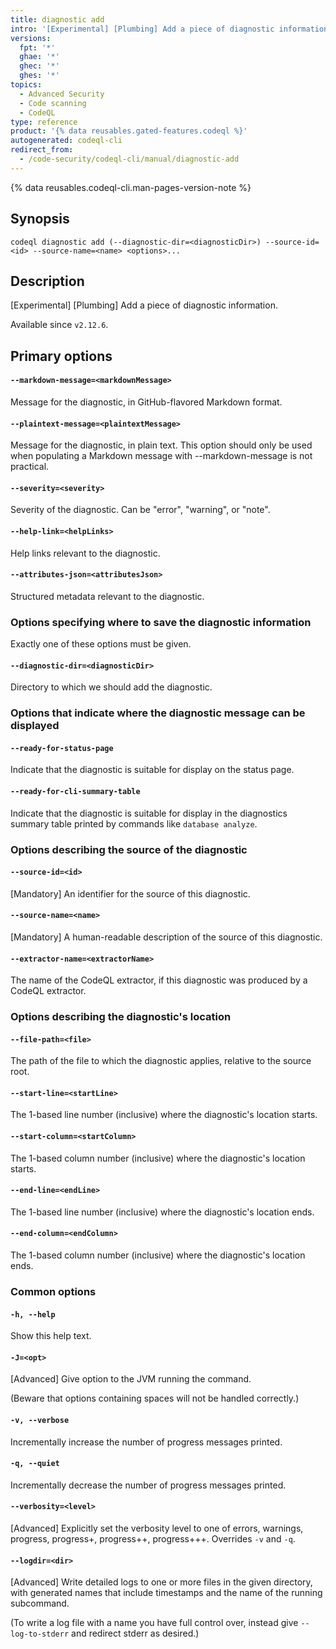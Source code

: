 ```yaml
---
title: diagnostic add
intro: '[Experimental] [Plumbing] Add a piece of diagnostic information.'
versions:
  fpt: '*'
  ghae: '*'
  ghec: '*'
  ghes: '*'
topics:
  - Advanced Security
  - Code scanning
  - CodeQL
type: reference
product: '{% data reusables.gated-features.codeql %}'
autogenerated: codeql-cli
redirect_from:
  - /code-security/codeql-cli/manual/diagnostic-add
---
```



<!-- Content after this section is automatically generated -->

{% data reusables.codeql-cli.man-pages-version-note %}

## Synopsis

```shell copy
codeql diagnostic add (--diagnostic-dir=<diagnosticDir>) --source-id=<id> --source-name=<name> <options>...
```

## Description

\[Experimental] \[Plumbing] Add a piece of diagnostic information.

Available since `v2.12.6`.

## Primary options

#### `--markdown-message=<markdownMessage>` <!-- markdownlint-disable-line heading-increment -->

Message for the diagnostic, in GitHub-flavored Markdown format.

#### `--plaintext-message=<plaintextMessage>`

Message for the diagnostic, in plain text. This option should only be
used when populating a Markdown message with --markdown-message is not
practical.

#### `--severity=<severity>`

Severity of the diagnostic. Can be "error", "warning", or "note".

#### `--help-link=<helpLinks>`

Help links relevant to the diagnostic.

#### `--attributes-json=<attributesJson>`

Structured metadata relevant to the diagnostic.

### Options specifying where to save the diagnostic information

Exactly one of these options must be given.

#### `--diagnostic-dir=<diagnosticDir>`

Directory to which we should add the diagnostic.

### Options that indicate where the diagnostic message can be displayed

#### `--ready-for-status-page`

Indicate that the diagnostic is suitable for display on the status page.

#### `--ready-for-cli-summary-table`

Indicate that the diagnostic is suitable for display in the diagnostics
summary table printed by commands like `database analyze`.

### Options describing the source of the diagnostic

#### `--source-id=<id>`

\[Mandatory] An identifier for the source of this diagnostic.

#### `--source-name=<name>`

\[Mandatory] A human-readable description of the source of this
diagnostic.

#### `--extractor-name=<extractorName>`

The name of the CodeQL extractor, if this diagnostic was produced by a
CodeQL extractor.

### Options describing the diagnostic's location

#### `--file-path=<file>`

The path of the file to which the diagnostic applies, relative to the
source root.

#### `--start-line=<startLine>`

The 1-based line number (inclusive) where the diagnostic's location
starts.

#### `--start-column=<startColumn>`

The 1-based column number (inclusive) where the diagnostic's location
starts.

#### `--end-line=<endLine>`

The 1-based line number (inclusive) where the diagnostic's location
ends.

#### `--end-column=<endColumn>`

The 1-based column number (inclusive) where the diagnostic's location
ends.

### Common options

#### `-h, --help`

Show this help text.

#### `-J=<opt>`

\[Advanced] Give option to the JVM running the command.

(Beware that options containing spaces will not be handled correctly.)

#### `-v, --verbose`

Incrementally increase the number of progress messages printed.

#### `-q, --quiet`

Incrementally decrease the number of progress messages printed.

#### `--verbosity=<level>`

\[Advanced] Explicitly set the verbosity level to one of errors,
warnings, progress, progress+, progress++, progress+++. Overrides `-v`
and `-q`.

#### `--logdir=<dir>`

\[Advanced] Write detailed logs to one or more files in the given
directory, with generated names that include timestamps and the name of
the running subcommand.

(To write a log file with a name you have full control over, instead
give `--log-to-stderr` and redirect stderr as desired.)
